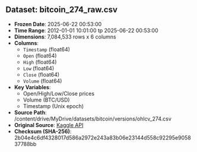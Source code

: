 
## Dataset: bitcoin_274_raw.csv
- **Frozen Date**: 2025-06-22 00:53:00
- **Time Range**: 2012-01-01 10:01:00 tp 2025-06-22 00:53:00
- **Dimensions**: 7,084,533 rows x 6 columns
- **Columns**:
  - `Timestamp` (float64)
  - `Open` (float64)
  - `High` (float64)
  - `Low` (float64)
  - `Close` (float64)
  - `Volume` (float64)
- **Key Variables**:
  - Open/High/Low/Close prices
  - Volume (BTC/USD)
  - Timestamp (Unix epoch)
- **Source Path**: /content/drive/MyDrive/datasets/bitcoin/versions/ohlcv_274.csv
- **Original Source**: [Kaggle API](https://www.kaggle.com/datasets/mczielinski/bitcoin-historical-data)
- **Checksum (SHA-256)**: 2b04e4c6df4328017d586a2972e243a83b06e23144d558c92295e905837788bb
